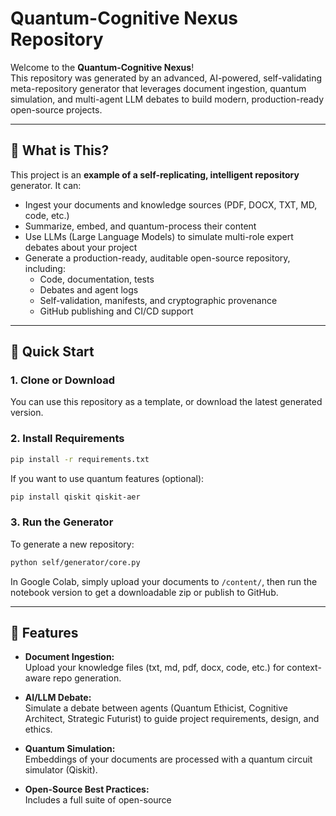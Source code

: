 # Quantum-Cognitive Nexus Repository

Welcome to the **Quantum-Cognitive Nexus**!  
This repository was generated by an advanced, AI-powered, self-validating meta-repository generator that leverages document ingestion, quantum simulation, and multi-agent LLM debates to build modern, production-ready open-source projects.

---

## 🧠 What is This?

This project is an **example of a self-replicating, intelligent repository** generator. It can:

- Ingest your documents and knowledge sources (PDF, DOCX, TXT, MD, code, etc.)
- Summarize, embed, and quantum-process their content
- Use LLMs (Large Language Models) to simulate multi-role expert debates about your project
- Generate a production-ready, auditable open-source repository, including:
  - Code, documentation, tests
  - Debates and agent logs
  - Self-validation, manifests, and cryptographic provenance
  - GitHub publishing and CI/CD support

---

## 🚀 Quick Start

### 1. **Clone or Download**

You can use this repository as a template, or download the latest generated version.

### 2. **Install Requirements**

```bash
pip install -r requirements.txt
```

If you want to use quantum features (optional):

```bash
pip install qiskit qiskit-aer
```

### 3. **Run the Generator**

To generate a new repository:

```bash
python self/generator/core.py
```

In Google Colab, simply upload your documents to `/content/`, then run the notebook version to get a downloadable zip or publish to GitHub.

---

## 📝 Features

- **Document Ingestion:**  
  Upload your knowledge files (txt, md, pdf, docx, code, etc.) for context-aware repo generation.

- **AI/LLM Debate:**  
  Simulate a debate between agents (Quantum Ethicist, Cognitive Architect, Strategic Futurist) to guide project requirements, design, and ethics.

- **Quantum Simulation:**  
  Embeddings of your documents are processed with a quantum circuit simulator (Qiskit).

- **Open-Source Best Practices:**  
  Includes a full suite of open-source
